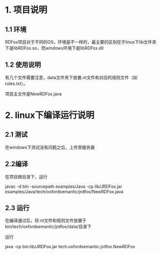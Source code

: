 # 1. 项目说明
## 1.1 环境
RDFox项目对于不同的OS，环境是不一样的，最主要的区别在于linux下lib文件夹下是libRDFox.so，而windows环境下是libRDFox.dll

## 1.2 使用说明
有几个文件需要注意，data文件夹下放置.nt文件和对应的规则文件（如rules.txt）。

项目主文件是NewRDFox.java

# 2. linux下编译运行说明
## 2.1 测试
在windows下测试没有问题之后，上传至服务器

## 2.2编译
在项目根目录下，运行

javac -d bin -sourcepath examples/Java -cp lib/JRDFox.jar examples/Java/tech/oxfordsemantic/jrdfox/NewRDFox.java

## 2.3 运行
在编译通过后，将.nt文件和规则文件放置于bin/tech/oxfordsemantic/jrdfox/data/目录下

运行

java -cp bin:lib/JRDFox.jar tech.oxfordsemantic.jrdfox.NewRDFox